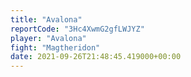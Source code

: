 ```yaml
---
title: "Avalona"
reportCode: "3Hc4XwmG2gfLWJYZ"
player: "Avalona"
fight: "Magtheridon"
date: 2021-09-26T21:48:45.419000+00:00
---
```

